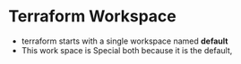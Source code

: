 # Terraform Workspace 
- terraform starts with a single workspace named **default**
- This work space is Special both because it is the default,